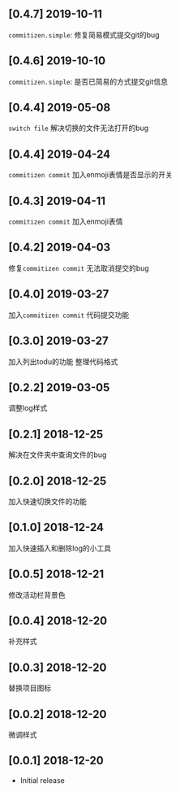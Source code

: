 ## [0.4.7] 2019-10-11
`commitizen.simple`: 修复简易模式提交git的bug

## [0.4.6] 2019-10-10
`commitizen.simple`: 是否已简易的方式提交git信息

## [0.4.4] 2019-05-08
`switch file` 解决切换的文件无法打开的bug

## [0.4.4] 2019-04-24
`commitizen commit` 加入enmoji表情是否显示的开关

## [0.4.3] 2019-04-11
`commitizen commit` 加入enmoji表情

## [0.4.2] 2019-04-03
修复`commitizen commit` 无法取消提交的bug

## [0.4.0] 2019-03-27
加入`commitizen commit` 代码提交功能

## [0.3.0] 2019-03-27
加入列出todu的功能
整理代码格式

## [0.2.2] 2019-03-05
调整log样式

## [0.2.1] 2018-12-25
解决在文件夹中查询文件的bug

## [0.2.0] 2018-12-25
加入快速切换文件的功能

## [0.1.0] 2018-12-24
加入快速插入和删除log的小工具

## [0.0.5] 2018-12-21
修改活动栏背景色

## [0.0.4] 2018-12-20
补充样式

## [0.0.3] 2018-12-20
替换项目图标

## [0.0.2] 2018-12-20
微调样式

## [0.0.1] 2018-12-20

- Initial release

